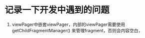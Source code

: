# 记录一下开发中遇到的问题
1. viewPager中嵌套viewPager，内部的viewPager需要使用getChildFragmentManager()
来管理fragment，否则会内容空白，
